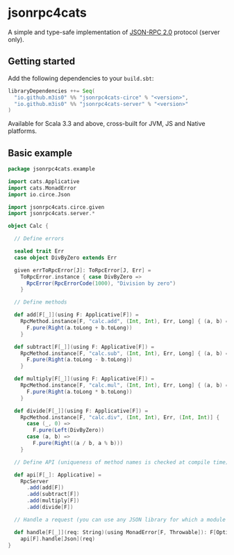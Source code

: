 # jsonrpc4cats
A simple and type-safe implementation of [JSON-RPC 2.0](https://www.jsonrpc.org/specification) protocol (server only).

## Getting started
Add the following dependencies to your ```build.sbt```:
```scala
libraryDependencies ++= Seq(
  "io.github.m3is0" %% "jsonrpc4cats-circe" % "<version>",
  "io.github.m3is0" %% "jsonrpc4cats-server" % "<version>"
)
```
Available for Scala 3.3 and above, cross-built for JVM, JS and Native platforms.

## Basic example
```scala
package jsonrpc4cats.example

import cats.Applicative
import cats.MonadError
import io.circe.Json

import jsonrpc4cats.circe.given
import jsonrpc4cats.server.*

object Calc {

  // Define errors

  sealed trait Err
  case object DivByZero extends Err

  given errToRpcError[J]: ToRpcError[J, Err] =
    ToRpcError.instance { case DivByZero =>
      RpcError(RpcErrorCode(1000), "Division by zero")
    }

  // Define methods

  def add[F[_]](using F: Applicative[F]) =
    RpcMethod.instance[F, "calc.add", (Int, Int), Err, Long] { (a, b) =>
      F.pure(Right(a.toLong + b.toLong))
    }

  def subtract[F[_]](using F: Applicative[F]) =
    RpcMethod.instance[F, "calc.sub", (Int, Int), Err, Long] { (a, b) =>
      F.pure(Right(a.toLong - b.toLong))
    }

  def multiply[F[_]](using F: Applicative[F]) =
    RpcMethod.instance[F, "calc.mul", (Int, Int), Err, Long] { (a, b) =>
      F.pure(Right(a.toLong * b.toLong))
    }

  def divide[F[_]](using F: Applicative[F]) =
    RpcMethod.instance[F, "calc.div", (Int, Int), Err, (Int, Int)] {
      case (_, 0) =>
        F.pure(Left(DivByZero))
      case (a, b) =>
        F.pure(Right((a / b, a % b)))
    }

  // Define API (uniqueness of method names is checked at compile time)

  def api[F[_]: Applicative] =
    RpcServer
      .add(add[F])
      .add(subtract[F])
      .add(multiply[F])
      .add(divide[F])

  // Handle a request (you can use any JSON library for which a module exists)

  def handle[F[_]](req: String)(using MonadError[F, Throwable]): F[Option[Json]] =
    api[F].handle[Json](req)
}

```

